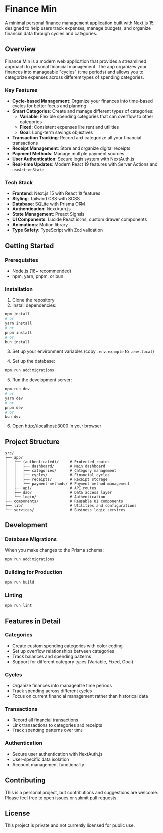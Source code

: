 # Finance Min

A minimal personal finance management application built with Next.js 15, designed to help users track expenses, manage budgets, and organize financial data through cycles and categories.

## Overview

Finance Min is a modern web application that provides a streamlined approach to personal financial management. The app organizes your finances into manageable "cycles" (time periods) and allows you to categorize expenses across different types of spending categories.

### Key Features

- **Cycle-based Management**: Organize your finances into time-based cycles for better focus and planning
- **Smart Categories**: Create and manage different types of categories:
  - **Variable**: Flexible spending categories that can overflow to other categories
  - **Fixed**: Consistent expenses like rent and utilities
  - **Goal**: Long-term savings objectives
- **Transaction Tracking**: Record and categorize all your financial transactions
- **Receipt Management**: Store and organize digital receipts
- **Payment Methods**: Manage multiple payment sources
- **User Authentication**: Secure login system with NextAuth.js
- **Real-time Updates**: Modern React 19 features with Server Actions and `useActionState`

### Tech Stack

- **Frontend**: Next.js 15 with React 19 features
- **Styling**: Tailwind CSS with SCSS
- **Database**: SQLite with Prisma ORM
- **Authentication**: NextAuth.js
- **State Management**: Preact Signals
- **UI Components**: Lucide React icons, custom drawer components
- **Animations**: Motion library
- **Type Safety**: TypeScript with Zod validation

## Getting Started

### Prerequisites

- Node.js (18+ recommended)
- npm, yarn, pnpm, or bun

### Installation

1. Clone the repository
2. Install dependencies:

```bash
npm install
# or
yarn install
# or
pnpm install
# or
bun install
```

3. Set up your environment variables (copy `.env.example` to `.env.local`)

4. Set up the database:

```bash
npm run add:migrations
```

5. Run the development server:

```bash
npm run dev
# or
yarn dev
# or
pnpm dev
# or
bun dev
```

6. Open [http://localhost:3000](http://localhost:3000) in your browser

## Project Structure

```
src/
├── app/
│   ├── (authenticated)/     # Protected routes
│   │   ├── dashboard/       # Main dashboard
│   │   ├── categories/      # Category management
│   │   ├── cycles/          # Financial cycles
│   │   ├── receipts/        # Receipt storage
│   │   └── payment-methods/ # Payment method management
│   ├── api/                 # API routes
│   ├── dao/                 # Data access layer
│   └── login/               # Authentication
├── components/              # Reusable UI components
├── lib/                     # Utilities and configurations
└── services/                # Business logic services
```

## Development

### Database Migrations

When you make changes to the Prisma schema:

```bash
npm run add:migrations
```

### Building for Production

```bash
npm run build
```

### Linting

```bash
npm run lint
```

## Features in Detail

### Categories
- Create custom spending categories with color coding
- Set up overflow relationships between categories
- Track balances and spending patterns
- Support for different category types (Variable, Fixed, Goal)

### Cycles
- Organize finances into manageable time periods
- Track spending across different cycles
- Focus on current financial management rather than historical data

### Transactions
- Record all financial transactions
- Link transactions to categories and receipts
- Track spending patterns over time

### Authentication
- Secure user authentication with NextAuth.js
- User-specific data isolation
- Account management functionality

## Contributing

This is a personal project, but contributions and suggestions are welcome. Please feel free to open issues or submit pull requests.

## License

This project is private and not currently licensed for public use.